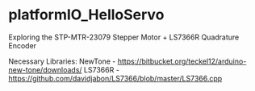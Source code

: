 # platformIO_HelloServo
Exploring the STP-MTR-23079 Stepper Motor + LS7366R Quadrature Encoder

Necessary Libraries: 
NewTone - https://bitbucket.org/teckel12/arduino-new-tone/downloads/
LS7366R - https://github.com/davidjabon/LS7366/blob/master/LS7366.cpp
